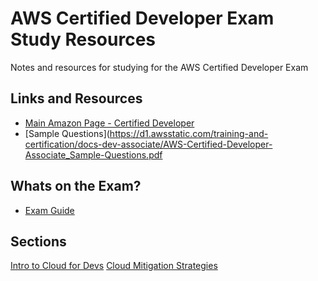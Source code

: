 # AWS Certified Developer Exam Study Resources
Notes and resources for studying for the AWS Certified Developer Exam

## Links and Resources
* [Main Amazon Page - Certified Developer](https://aws.amazon.com/certification/certified-developer-associate/)
* [Sample Questions](https://d1.awsstatic.com/training-and-certification/docs-dev-associate/AWS-Certified-Developer-Associate_Sample-Questions.pdf

## Whats on the Exam?
* [Exam Guide](https://d1.awsstatic.com/training-and-certification/docs-dev-associate/AWS-Certified-Developer-Associate_Exam-Guide.pdf)

## Sections
[Intro to Cloud for Devs](https://github.com/rhysma/AWSResources/blob/master/dev_intro.md)
[Cloud Mitigation Strategies](https://github.com/rhysma/AWSResources/blob/master/dev_mitigation.md)




     
     
     
     
    
    






